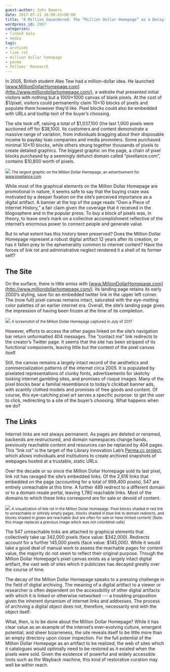 ```yaml
---
guest-author: John Bowers
date: 2017-07-21 16:00:43+00:00
title: "A Million Squandered: The “Million Dollar Homepage” as a Decaying Digital Artifact"
wordpress_id: 2867
categories:
- linked data
- media
tags:
- archives
- link rot
- million dollar homepage
- perma
- Fellows' Research
---
```


In 2005, British student Alex Tew had a million-dollar idea. He launched [www.MillionDollarHomepage.com](http://www.milliondollarhomepage.com/), a website that presented initial visitors with nothing but a 1000×1000 canvas of blank pixels. At the cost of $1/pixel, visitors could permanently claim 10×10 blocks of pixels and populate them however they’d like. Pixel blocks could also be embedded with URLs and tooltip text of the buyer’s choosing.

The site took off, raising a total of $1,037,100 (the last 1,000 pixels were auctioned off for $38,100). Its customers and content demonstrate a massive range of variation, from individuals bragging about their disposable income to payday loan companies and media promoters. Some purchased minimal 10×10 blocks, while others strung together thousands of pixels to create detailed graphics. The biggest graphic on the page, a chain of pixel blocks purchased by a seemingly defunct domain called “pixellance.com”, contains $10,800 worth of pixels.

![](https://lil-blog-media.s3.amazonaws.com/Screen-Shot-2017-07-19-at-2.52.35-PM-1024x52.png)
<small>The largest graphic on the Million Dollar Homepage, an advertisement for www.pixellance.com</small>

While most of the graphical elements on the Million Dollar Homepage are promotional in nature, it seems safe to say that the buying craze was motivated by a deeper fixation on the site’s perceived importance as a digital artifact. A banner at the top of the page reads “Own a Piece of Internet History,” a fair claim given the coverage that it received in the blogosphere and in the popular press. To buy a block of pixels was, in theory, to leave one’s mark on a collective accomplishment reflective of the internet’s enormous power to connect people and generate value.

But to what extent has this history been preserved? Does the Million Dollar Homepage represent a robust digital artifact 12 years after its creation, or has it fallen prey to the ephemerality common to internet content? Have the forces of link rot and administrative neglect rendered it a shell of its former self?

## The Site

On the surface, there is little amiss with [www.MillionDollarHomepage.com](http://www.milliondollarhomepage.com/). Its landing page retains its early 2000’s styling, save for an embedded twitter link in the upper left corner. The (now full) pixel canvas remains intact, saturated with the eye-melting color palettes of an earlier internet era. Overall, the site’s landing page gives the impression of having been frozen at the time of its completion.

![](https://lil-blog-media.s3.amazonaws.com/homepage_cap.jpg)
<small>A screenshot of the Million Dollar Homepage captured in July of 2017</small>

However, efforts to access the other pages linked on the site’s navigation bar return unformatted 404 messages. The “contact me” link redirects to the creator’s Twitter page. It seems that the site has been stripped of its functional components, leaving little but the content of the pixel canvas itself.

Still, the canvas remains a largely intact record of the aesthetics and commercialization patterns of the internet circa 2005. It is populated by pixelated representations of clunky fonts, advertisements for sketchy looking internet gambling sites, and promises of risqué images. Many of the pixel blocks bear a familial resemblance to today’s clickbait banner ads, with scantily clothed models and promises of free goods and content. Of course, this eye-catching pixel art serves a specific purpose: to get the user to click, redirecting to a site of the buyer’s choosing. What happens when we do?

## The Links

Internet links are not always permanent. As pages are deleted or renamed, backends are restructured, and domain namespaces change hands, previously reachable content and resources can be replaced by 404 pages. This “link rot” is the target of the Library Innovation Lab’s [Perma.cc project](http://lil.law.harvard.edu/our-work/perma-cc/), which allows individuals and institutions to create archived snapshots of webpages hosted at a trustable, static URLs.

Over the decade or so since the Million Dollar Homepage sold its last pixel, link rot has ravaged the site’s embedded links. Of the 2,816 links that embedded on the page (accounting for a total of 999,400 pixels), 547 are entirely unreachable at this time. A further 489 redirect to a different domain or to a domain resale portal, leaving 1,780 reachable links. Most of the domains to which these links correspond are for sale or devoid of content.

![](https://lil-blog-media.s3.amazonaws.com/Screen-Shot-2017-07-23-at-1.18.33-PM.png)
<small>A visualization of link rot in the Million Dollar Homepage. Pixel blocks shaded in red link to unreachable or entirely empty pages, blocks shaded in blue link to domain redirects, and blocks shaded in green are reachable (but are often for sale or have limited content) [Note: this image replaces a previous image which was not colorblind-safe]</small>

The 547 unreachable links are attached to graphical elements that collectively take up 342,000 pixels (face value: $342,000). Redirects account for a further 145,000 pixels (face value: $145,000). While it would take a good deal of manual work to assess the reachable pages for content value, the majority do not seem to reflect their original purpose. Though the Million Dollar Homepage’s pixel canvas exists as a largely intact digital artifact, the vast web of sites which it publicizes has decayed greatly over the course of time.

The decay of the Million Dollar Homepage speaks to a pressing challenge in the field of digital archiving. The meaning of a digital artifact to a viewer or researcher is often dependent on the accessibility of other digital artifacts with which it is linked or otherwise networked --- a troubling proposition given the inherent dynamism of internet links and addresses. The process of archiving a digital object does not, therefore, necessarily end with the object itself.

What, then, is to be done about the Million Dollar Homepage? While it has clear value as an example of the internet’s ever-evolving culture, emergent potential, and sheer bizarreness, the site reveals itself to be little more than an empty directory upon closer inspection. For the full potential of the Million Dollar Homepage as an artifact to be realized, the web of sites which it catalogues would optimally need to be restored as it existed when the pixels were sold. Given the existence of powerful and widely accessible tools such as the Wayback machine, this kind of restorative curation may well be within reach.
